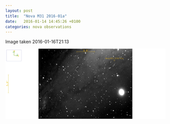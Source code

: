```yaml
---
layout: post
title:  "Nova M31 2016-01a"
date:   2016-01-14 14:45:26 +0100
categories: nova observations
---
```



Image taken 2016-01-16T21:13

![](/assets/images/novaM31-2016-01a.jpg)

